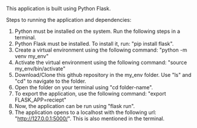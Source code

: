 This application is built using Python Flask. 

Steps to running the application and dependencies:
1. Python must be installed on the system. Run the following steps in a terminal.
2. Python Flask must be installed. To install it, run: "pip install flask".
3. Create a virtual environment using the following command: "python -m venv my_env"
4. Activate the virtual environment using the following command: "source my_env/bin/activate"
5. Download/Clone this github repository in the my_env folder. Use "ls" and "cd" to navigate to the folder.
6. Open the folder on your terminal using "cd folder-name".
7. To export the application, use the following command: "export FLASK_APP=reciept"
8. Now, the application can be run using "flask run".
9. The application opens to a localhost with the following url: "http://127.0.0.1:5000/". This is also mentioned in the terminal. 